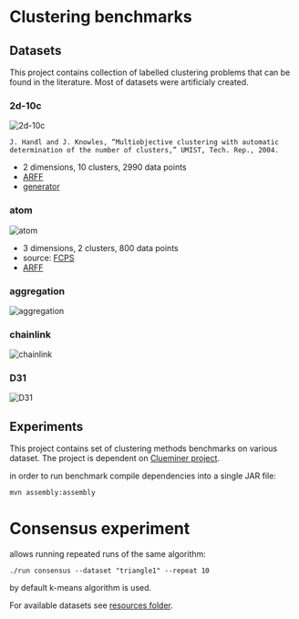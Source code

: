# Clustering benchmarks

## Datasets

This project contains collection of labelled clustering problems that can be found in the literature. Most of datasets were artificialy created.

### 2d-10c

![2d-10c](https://github.com/deric/clustering-benchmark/blob/images/fig/artificial/2d10c.png)

```
J. Handl and J. Knowles, “Multiobjective clustering with automatic
determination of the number of clusters,” UMIST, Tech. Rep., 2004.
```
* 2 dimensions, 10 clusters, 2990 data points
* [ARFF](https://github.com/deric/clustering-benchmark/blob/master/src/main/resources/datasets/artificial/2d-10c.arff)
* [generator](https://github.com/deric/handl-data-generators)

### atom

![atom](https://github.com/deric/clustering-benchmark/blob/images/fig/artificial/atom.png)

* 3 dimensions, 2 clusters, 800 data points
* source: [FCPS](https://www.uni-marburg.de/fb12/datenbionik/data?language_sync=1)
* [ARFF](https://github.com/deric/clustering-benchmark/blob/master/src/main/resources/datasets/artificial/atom.arff)

### aggregation

![aggregation](https://github.com/deric/clustering-benchmark/blob/images/fig/artificial/aggregation.png)

### chainlink

![chainlink](https://github.com/deric/clustering-benchmark/blob/images/fig/artificial/chainlink.png)


### D31

![D31](https://github.com/deric/clustering-benchmark/blob/images/fig/artificial/D31.png)


## Experiments

This project contains set of clustering methods benchmarks on various dataset. The project is dependent on [Clueminer project](https://github.com/deric/clueminer).

in order to run benchmark compile dependencies into a single JAR file:

    mvn assembly:assembly

# Consensus experiment

allows running repeated runs of the same algorithm:

```
./run consensus --dataset "triangle1" --repeat 10
```
by default k-means algorithm is used.

For available datasets see [resources folder](https://github.com/deric/clustering-benchmark/tree/master/src/main/resources/datasets/artificial).
